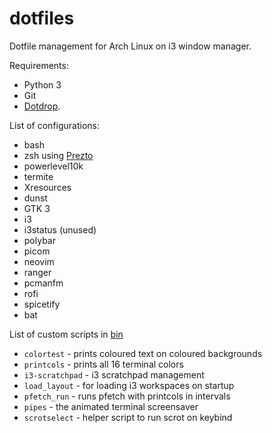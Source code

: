 # dotfiles

Dotfile management for Arch Linux on i3 window manager.

Requirements:
- Python 3
- Git
- [Dotdrop](https://github.com/deadc0de6/dotdrop).

List of configurations:
- bash
- zsh using [Prezto](https://github.com/sorin-ionescu/prezto)
- powerlevel10k
- termite
- Xresources
- dunst
- GTK 3
- i3
- i3status (unused)
- polybar
- picom
- neovim
- ranger
- pcmanfm
- rofi
- spicetify
- bat

List of custom scripts in [bin](dotfiles/bin)
- `colortest` - prints coloured text on coloured backgrounds
- `printcols` - prints all 16 terminal colors
- `i3-scratchpad` - i3 scratchpad management
- `load_layout` - for loading i3 workspaces on startup
- `pfetch_run` - runs pfetch with printcols in intervals
- `pipes` - the animated terminal screensaver
- `scrotselect` - helper script to run scrot on keybind

